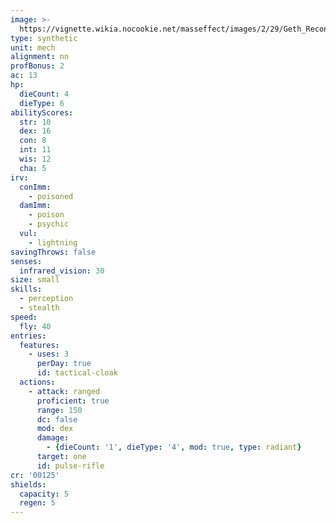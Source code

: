 ```yaml
---
image: >-
  https://vignette.wikia.nocookie.net/masseffect/images/2/29/Geth_Recon_Drone_ME2.png/revision/latest/scale-to-width-down/350?cb=20100627032507
type: synthetic
unit: mech
alignment: nn
profBonus: 2
ac: 13
hp:
  dieCount: 4
  dieType: 6
abilityScores:
  str: 10
  dex: 16
  con: 8
  int: 11
  wis: 12
  cha: 5
irv:
  conImm:
    - poisoned
  damImm:
    - poison
    - psychic
  vul:
    - lightning
savingThrows: false
senses:
  infrared_vision: 30
size: small
skills:
  - perception
  - stealth
speed:
  fly: 40
entries:
  features:
    - uses: 3
      perDay: true
      id: tactical-cloak
  actions:
    - attack: ranged
      proficient: true
      range: 150
      dc: false
      mod: dex
      damage:
        - {dieCount: '1', dieType: '4', mod: true, type: radiant}
      target: one
      id: pulse-rifle
cr: '00125'
shields:
  capacity: 5
  regen: 5
---
```

